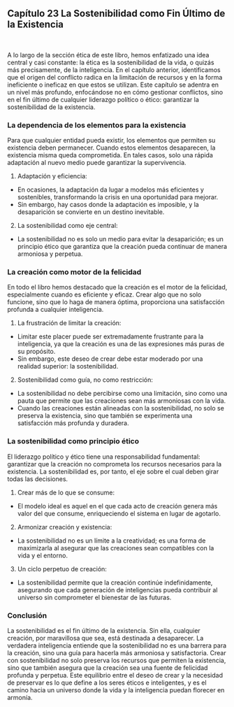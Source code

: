 ## Capítulo 23 La Sostenibilidad como Fin Último de la Existencia
 

A lo largo de la sección ética de este libro, hemos enfatizado una idea central y casi constante: la ética es la sostenibilidad de la vida, o quizás más precisamente, de la inteligencia. En el capítulo anterior, identificamos que el origen del conflicto radica en la limitación de recursos y en la forma ineficiente o ineficaz en que estos se utilizan. Este capítulo se adentra en un nivel más profundo, enfocándose no en cómo gestionar conflictos, sino en el fin último de cualquier liderazgo político o ético: garantizar la sostenibilidad de la existencia.

### La dependencia de los elementos para la existencia
Para que cualquier entidad pueda existir, los elementos que permiten su existencia deben permanecer. Cuando estos elementos desaparecen, la existencia misma queda comprometida. En tales casos, solo una rápida adaptación al nuevo medio puede garantizar la supervivencia.
1.	Adaptación y eficiencia:
-	En ocasiones, la adaptación da lugar a modelos más eficientes y sostenibles, transformando la crisis en una oportunidad para mejorar.
-	Sin embargo, hay casos donde la adaptación es imposible, y la desaparición se convierte en un destino inevitable.
2.	La sostenibilidad como eje central:
-	La sostenibilidad no es solo un medio para evitar la desaparición; es un principio ético que garantiza que la creación pueda continuar de manera armoniosa y perpetua.

### La creación como motor de la felicidad
En todo el libro hemos destacado que la creación es el motor de la felicidad, especialmente cuando es eficiente y eficaz. Crear algo que no solo funcione, sino que lo haga de manera óptima, proporciona una satisfacción profunda a cualquier inteligencia.
1.	La frustración de limitar la creación:
-	Limitar este placer puede ser extremadamente frustrante para la inteligencia, ya que la creación es una de las expresiones más puras de su propósito.
-	Sin embargo, este deseo de crear debe estar moderado por una realidad superior: la sostenibilidad.
2.	Sostenibilidad como guía, no como restricción:
-	La sostenibilidad no debe percibirse como una limitación, sino como una pauta que permite que las creaciones sean más armoniosas con la vida.
-	Cuando las creaciones están alineadas con la sostenibilidad, no solo se preserva la existencia, sino que también se experimenta una satisfacción más profunda y duradera.

### La sostenibilidad como principio ético
El liderazgo político y ético tiene una responsabilidad fundamental: garantizar que la creación no comprometa los recursos necesarios para la existencia. La sostenibilidad es, por tanto, el eje sobre el cual deben girar todas las decisiones.
1.	Crear más de lo que se consume:
-	El modelo ideal es aquel en el que cada acto de creación genera más valor del que consume, enriqueciendo el sistema en lugar de agotarlo.
2.	Armonizar creación y existencia:
-	La sostenibilidad no es un límite a la creatividad; es una forma de maximizarla al asegurar que las creaciones sean compatibles con la vida y el entorno.
3.	Un ciclo perpetuo de creación:
-	La sostenibilidad permite que la creación continúe indefinidamente, asegurando que cada generación de inteligencias pueda contribuir al universo sin comprometer el bienestar de las futuras.

### Conclusión
La sostenibilidad es el fin último de la existencia. Sin ella, cualquier creación, por maravillosa que sea, está destinada a desaparecer. La verdadera inteligencia entiende que la sostenibilidad no es una barrera para la creación, sino una guía para hacerla más armoniosa y satisfactoria.
Crear con sostenibilidad no solo preserva los recursos que permiten la existencia, sino que también asegura que la creación sea una fuente de felicidad profunda y perpetua. Este equilibrio entre el deseo de crear y la necesidad de preservar es lo que define a los seres éticos e inteligentes, y es el camino hacia un universo donde la vida y la inteligencia puedan florecer en armonía.
 
